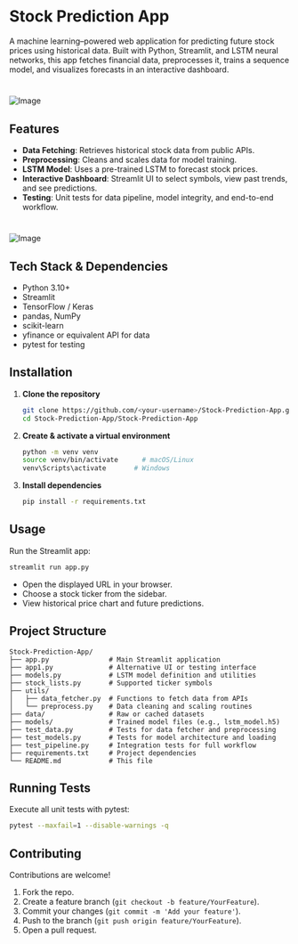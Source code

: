 # Stock Prediction App

A machine learning–powered web application for predicting future stock prices using historical data. Built with Python, Streamlit, and LSTM neural networks, this app fetches financial data, preprocesses it, trains a sequence model, and visualizes forecasts in an interactive dashboard.

#
![Image](https://github.com/user-attachments/assets/95319b22-648d-4ba6-aa69-05746d99443d)

## Features

- **Data Fetching**: Retrieves historical stock data from public APIs.
- **Preprocessing**: Cleans and scales data for model training.
- **LSTM Model**: Uses a pre-trained LSTM to forecast stock prices.
- **Interactive Dashboard**: Streamlit UI to select symbols, view past trends, and see predictions.
- **Testing**: Unit tests for data pipeline, model integrity, and end-to-end workflow.
#
![Image](https://github.com/user-attachments/assets/9f391de9-b4f4-4090-9990-78b32b227b78)


## Tech Stack & Dependencies

- Python 3.10+  
- Streamlit  
- TensorFlow / Keras  
- pandas, NumPy  
- scikit-learn  
- yfinance or equivalent API for data  
- pytest for testing

## Installation

1. **Clone the repository**  
   ```bash
   git clone https://github.com/<your-username>/Stock-Prediction-App.git
   cd Stock-Prediction-App/Stock-Prediction-App
   ```
2. **Create & activate a virtual environment**  
   ```bash
   python -m venv venv
   source venv/bin/activate      # macOS/Linux
   venv\Scripts\activate       # Windows
   ```
3. **Install dependencies**  
   ```bash
   pip install -r requirements.txt
   ```

## Usage

Run the Streamlit app:  
```bash
streamlit run app.py
```  
- Open the displayed URL in your browser.  
- Choose a stock ticker from the sidebar.  
- View historical price chart and future predictions.

## Project Structure

```
Stock-Prediction-App/
├── app.py               # Main Streamlit application
├── app1.py              # Alternative UI or testing interface
├── models.py            # LSTM model definition and utilities
├── stock_lists.py       # Supported ticker symbols
├── utils/
│   ├── data_fetcher.py  # Functions to fetch data from APIs
│   └── preprocess.py    # Data cleaning and scaling routines
├── data/                # Raw or cached datasets
├── models/              # Trained model files (e.g., lstm_model.h5)
├── test_data.py         # Tests for data fetcher and preprocessing
├── test_models.py       # Tests for model architecture and loading
├── test_pipeline.py     # Integration tests for full workflow
├── requirements.txt     # Project dependencies
└── README.md            # This file
```

## Running Tests

Execute all unit tests with pytest:  
```bash
pytest --maxfail=1 --disable-warnings -q
```

## Contributing

Contributions are welcome!  
1. Fork the repo.  
2. Create a feature branch (`git checkout -b feature/YourFeature`).  
3. Commit your changes (`git commit -m 'Add your feature'`).  
4. Push to the branch (`git push origin feature/YourFeature`).  
5. Open a pull request.
